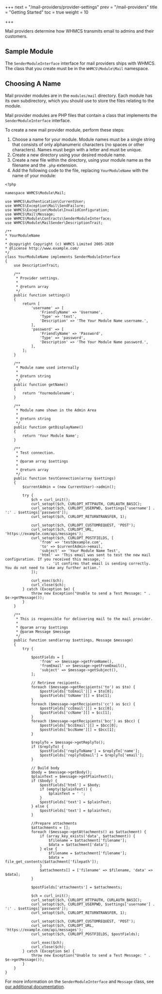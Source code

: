 +++
next = "/mail-providers/provider-settings"
prev = "/mail-providers"
title = "Getting Started"
toc = true
weight = 10

+++

Mail providers determine how WHMCS transmits email to admins and their customers.

## Sample Module

The `SenderModuleInterface` interface for mail providers ships with WHMCS. The class that you create must be in the `WHMCS\Module\Mail` namespace.

## Choosing A Name

Mail provider modules are in the `modules/mail` directory. Each module has its own subdirectory, which you should use to store the files relating to the module.

Mail provider modules are PHP files that contain a class that implements the `SenderModuleInterface` interface.

To create a new mail provider module, perform these steps:

1. Choose a name for your module. Module names must be a single string that consists of only alphanumeric characters (no spaces or other characters). Names must begin with a letter and must be unique.
2. Create a new directory using your desired module name.
3. Create a new file within the directory, using your module name as the filename and the `.php` extension.
4. Add the following code to the file, replacing `YourModuleName` with the name of your module:

```
<?php

namespace WHMCS\Module\Mail;

use WHMCS\Authentication\CurrentUser;
use WHMCS\Exception\Mail\SendFailure;
use WHMCS\Exception\Module\InvalidConfiguration;
use WHMCS\Mail\Message;
use WHMCS\Module\Contracts\SenderModuleInterface;
use WHMCS\Module\MailSender\DescriptionTrait;

/**
* YourModuleName
*
* @copyright Copyright (c) WHMCS Limited 2005-2020
* @license http://www.example.com/
*/
class YourModuleName implements SenderModuleInterface
{
    use DescriptionTrait;

    /**
     * Provider settings.
     *
     * @return array
     */
    public function settings()
    {
        return [
            'username' => [
                'FriendlyName' => 'Username',
                'Type' => 'text',
                'Description' => 'The Your Module Name username.',
            ],
            'password' => [
                'FriendlyName' => 'Password',
                'Type' => 'password',
                'Description' => 'The Your Module Name password.',
            ],
        ];
    }

    /**
     * Module name used internally
     *
     * @return string
     */
    public function getName()
    {
        return 'Yourmodulename';
    }

    /**
     * Module name shown in the Admin Area
     *
     * @return string
     */
    public function getDisplayName()
    {
        return 'Your Module Name';
    }

    /**
     * Test connection.
     *
     * @param array $settings
     *
     * @return array
     */
    public function testConnection(array $settings)
    {
        $currentAdmin = (new CurrentUser)->admin();

        try {
            $ch = curl_init();
            curl_setopt($ch, CURLOPT_HTTPAUTH, CURLAUTH_BASIC);
            curl_setopt($ch, CURLOPT_USERPWD, $settings['username'] . ':' . $settings['password']);
            curl_setopt($ch, CURLOPT_RETURNTRANSFER, 1);

            curl_setopt($ch, CURLOPT_CUSTOMREQUEST, 'POST');
            curl_setopt($ch, CURLOPT_URL, 'https://example.com/api/messages');
            curl_setopt($ch, CURLOPT_POSTFIELDS, [
                'from' => 'test@example.com',
                'to' => $currentAdmin->email,
                'subject' => 'Your Module Name Test',
                'html' => 'This email was sent to test the new mail configuration. If you received this message, '
                    . 'it confirms that email is sending correctly. You do not need to take any further action.'
            ]);

            curl_exec($ch);
            curl_close($ch);
        } catch (Exception $e) {
            throw new Exception("Unable to send a Test Message: " . $e->getMessage());
        }
    }

    /**
     * This is responsible for delivering mail to the mail provider.
     *
     * @param array $settings
     * @param Message $message
     */
    public function send(array $settings, Message $message)
    {
        try {

            $postFields = [
                'from' => $message->getFromName(),
                'fromEmail' => $message->getFromEmail(),
                'subject' => $message->getSubject(),
            ];

            // Retrieve recipients.
            foreach ($message->getRecipients('to') as $to) {
                $postFields['toEmail'][] = $to[0];
                $postFields['toName'][] = $to[1];
            }
            foreach ($message->getRecipients('cc') as $cc) {
                $postFields['ccEmail'][] = $cc[0];
                $postFields['ccName'][] = $cc[1];
            }
            foreach ($message->getRecipients('bcc') as $bcc) {
                $postFields['bccEmail'][] = $bcc[0];
                $postFields['bccName'][] = $bcc[1];
            }

            $replyTo = $message->getReplyTo();
            if ($replyTo) {
                $postFields['replyToName'] = $replyTo['name'];
                $postFields['replyToEmail'] = $replyTo['email'];
            }

            // Build body
            $body = $message->getBody();
            $plainText = $message->getPlainText();
            if ($body) {
                $postFields['html'] = $body;
                if (empty($plainText)) {
                    $plainText = ' ';
                }
                $postFields['text'] = $plainText;
            } else {
                $postFields['text'] = $plainText;
            }

            //Prepare attachments
            $attachments = [];
            foreach ($message->getAttachments() as $attachment) {
                if (array_key_exists('data', $attachment)) {
                    $filename = $attachment['filename'];
                    $data = $attachment['data'];
                } else {
                    $filename = $attachment['filename'];
                    $data = file_get_contents($attachment['filepath']);
                }
                $attachments[] = ['filename' => $filename, 'data' => $data];
            }

            $postFields['attachments'] = $attachments;

            $ch = curl_init();
            curl_setopt($ch, CURLOPT_HTTPAUTH, CURLAUTH_BASIC);
            curl_setopt($ch, CURLOPT_USERPWD, $settings['username'] . ':' . $settings['password']);
            curl_setopt($ch, CURLOPT_RETURNTRANSFER, 1);

            curl_setopt($ch, CURLOPT_CUSTOMREQUEST, 'POST');
            curl_setopt($ch, CURLOPT_URL, 'https://example.com/api/messages');
            curl_setopt($ch, CURLOPT_POSTFIELDS, $postFields);

            curl_exec($ch);
            curl_close($ch);
        } catch (Exception $e) {
            throw new Exception("Unable to send a Test Message: " . $e->getMessage());
        }
    }
}
```

For more information on the `SenderModuleInterface` and `Message` class, see [our additional documentation](https://classdocs.whmcs.com/8.1/WHMCS/Mail_ns.html).
